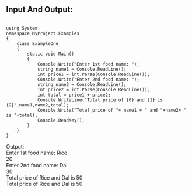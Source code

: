 ## Input And Output:
<pre><code>
using System;
namespace MyProject.Examples
{
    class ExampleOne
    {
        static void Main()
        {
            Console.Write("Enter 1st food name: ");
            string name1 = Console.ReadLine();
            int price1 = int.Parse(Console.ReadLine());
            Console.Write("Enter 2nd food name: ");
            string name2 = Console.ReadLine();
            int price2 = int.Parse(Console.ReadLine());
            int total = price1 + price2;
            Console.WriteLine("Total price of {0} and {1} is {2}",name1,name2,total);
            Console.Write("Total price of "+ name1 + " and "+name2+ " is "+total);
            Console.ReadKey();
        }
    }
}
</code></pre>
Output:<br/>
Enter 1st food name: Rice<br/>
20<br/>
Enter 2nd food name: Dal<br/>
30<br/>
Total price of Rice and Dal is 50<br/>
Total price of Rice and Dal is 50<br/>
